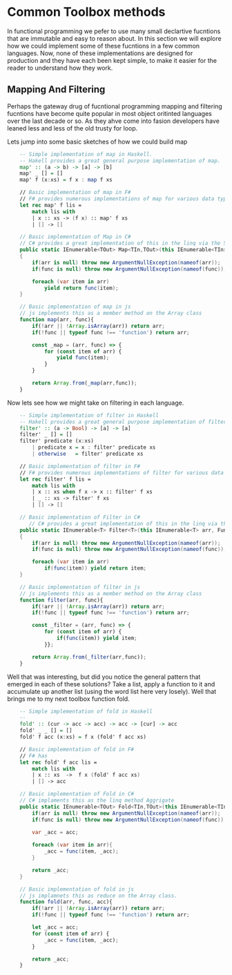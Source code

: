 # Common Toolbox methods

In functional programming we pefer to use many small declartive fucntions that are immutable and easy to reason about. In this section we will explore how we could implement some of these fucntions in a few common languages. Now, none of these implementations are designed for production and they have each been kept simple, to make it easier for the reader to understand how they work. 

## Mapping And Filtering
Perhaps the gateway drug of fucntional programming mapping and filtering fucntions have become quite popular in most object oritinted languages over the last decade or so. As they ahve come into fasion developers have leaned less and less of the old trusty for loop. 

Lets jump into some basic sketches of how we could build map

```hs
    -- Simple implementation of map in Haskell.
    -- Hakell provides a great general purpose implementation of map.
    map' :: (a -> b) -> [a] -> [b]
    map' _ [] = []
    map' f (x:xs) = f x : map f xs
```

```fs
    // Basic implementation of map in F#
    // F# provides numerous implementations of map for various data types.
    let rec map' f lis = 
        match lis with
        | x :: xs -> (f x) :: map' f xs
        | [] -> []
```

```cs
    // Basic implementation of Map in C#
    // C# provides a great implementation of this in the linq via the Select method.
    public static IEnumerable<TOut> Map<TIn,TOut>(this IEnumerable<TIn> arr, Func<TIn,TOut> func)
    {
        if(arr is null) throw new ArgumentNullException(nameof(arr));
        if(func is null) throw new ArgumentNullException(nameof(func));

        foreach (var item in arr)
            yield return func(item);
    }
```

```js
    // Basic implementation of map in js
    // js implements this as a member method on the Array class
    function map(arr, func){
        if(!arr || !Array.isArray(arr)) return arr;
        if(!func || typeof func !== 'function') return arr;

        const _map = (arr, func) => {
            for (const item of arr) {
                yield func(item); 
            }
        }

        return Array.from(_map(arr,func));
    }
```

Now lets see how we might take on filtering in each language.

```hs
    -- Simple implementation of filter in Haskell
    -- Hakell provides a great general purpose implementation of filter.
    filter' :: (a -> Bool) -> [a] -> [a]
    filter' _ [] = []
    filter' predicate (x:xs)
        | predicate x = x : filter' predicate xs
        | otherwise   = filter' predicate xs
```

```fs
    // Basic implementation of filter in F#
    // F# provides numerous implementations of filter for various data types.
    let rec filter' f lis =
        match lis with
        | x :: xs when f x -> x :: filter' f xs
        | _ :: xs -> filter' f xs
        | [] -> []
```

```cs
    // Basic implementation of Filter in C#
       // C# provides a great implementation of this in the linq via the Where method.
    public static IEnumerable<T> Filter<T>(this IEnumerable<T> arr, Func<T,bool> func)
    {
        if(arr is null) throw new ArgumentNullException(nameof(arr));
        if(func is null) throw new ArgumentNullException(nameof(func));

        foreach (var item in arr)
            if(func(item)) yield return item;
    }

```

```js
    // Basic implementation of filter in js
    // js implements this as a member method on the Array class
    function filter(arr, func){
        if(!arr || !Array.isArray(arr)) return arr;
        if(!func || typeof func !== 'function') return arr;

        const _filter = (arr, func) => {
            for (const item of arr) {
                if(func(item)) yield item; 
            }};

        return Array.from(_filter(arr,func));
    }
```
Well that was interesting, but did you notice the general pattern that emerged in each of these solutions? Take a list, apply a function to it and accumulate up another list (using the word list here very losely). Well that brings me to my next toolbox function fold. 

```hs
    -- Simple implementation of fold in Haskell
    --
    fold' :: (cur -> acc -> acc) -> acc -> [cur] -> acc
    fold' _ _ [] = []
    fold' f acc (x:xs) = f x (fold' f acc xs)

```

```fs
    // Basic implementation of fold in F#
    // F# has 
    let rec fold' f acc lis =
        match lis with
        | x :: xs  ->  f x (fold' f acc xs)
        | [] -> acc
```

```cs
    // Basic implementation of Fold in C#
    // C# implaments this as the linq method Aggrigate
    public static IEnumerable<TOut> Fold<TIn,TOut>(this IEnumerable<TIn> arr, Func<TIn,TOut,TOut> func, TOut acc){
        if(arr is null) throw new ArgumentNullException(nameof(arr));
        if(func is null) throw new ArgumentNullException(nameof(func));

        var _acc = acc;
        
        foreach (var item in arr){
            _acc = func(item, _acc);
        }

        return _acc;          
    }
```

```js
    // Basic implementation of fold in js
    // js implamnets this as reduce on the Array class.
    function fold(arr, func, acc){
        if(!arr || !Array.isArray(arr)) return arr;
        if(!func || typeof func !== 'function') return arr;

        let _acc = acc;
        for (const item of arr) {
            _acc = func(item, _acc);
        }

        return _acc;
    }
```
